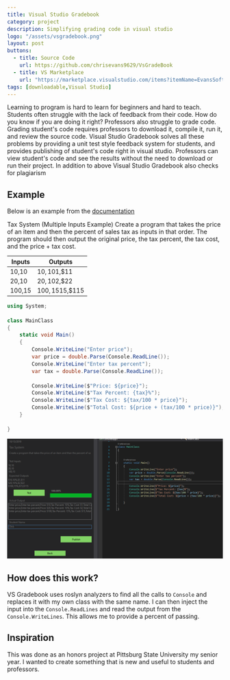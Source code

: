 ```yaml
---
title: Visual Studio Gradebook
category: project
description: Simplifying grading code in visual studio
logo: "/assets/vsgradebook.png"
layout: post
buttons:
  - title: Source Code
    url: https://github.com/chrisevans9629/VsGradeBook
  - title: VS Marketplace
    url: "https://marketplace.visualstudio.com/items?itemName=EvansSoftware.VsGradeBook"
tags: [downloadable,Visual Studio]
---
```


Learning to program is hard to learn for beginners and hard to teach.  Students often struggle with the lack of feedback from their code.  How do you know if you are doing it right?  Professors also struggle to grade code.  Grading student's code requires professors to download it, compile it, run it, and review the source code.  Visual Studio Gradebook solves all these problems by providing a unit test style feedback system for students, and provides publishing of student's code right in visual studio.  Professors can view student's code and see the results without the need to download or run their project.  In addition to above Visual Studio Gradebook also checks for plagiarism

## Example

Below is an example from the [documentation](https://github.com/chrisevans9629/VsGradeBook)  

Tax System (Multiple Inputs Example)
Create a program that takes the price of an item and then the percent of sales tax as inputs in that order. The program should then output the original price, the tax percent, the tax cost, and the price + tax cost.

| Inputs | Outputs |
| --- | --- |
| 10,10 | $10,10%,$1,$11
| 20,10 | $20,10%,$2,$22
| 100,15 | $100,15%,$15,$115

```csharp
using System;

class MainClass
{
    static void Main()
    {
        Console.WriteLine("Enter price");
        var price = double.Parse(Console.ReadLine());
        Console.WriteLine("Enter tax percent");
        var tax = double.Parse(Console.ReadLine());

        Console.WriteLine($"Price: ${price}");
        Console.WriteLine($"Tax Percent: {tax}%");
        Console.WriteLine($"Tax Cost: ${tax/100 * price}");
        Console.WriteLine($"Total Cost: ${price + (tax/100 * price)}");
    }

}
```

![result](/assets/images/vsgradebook_taxsystemsubmissionview.png)

## How does this work?

VS Gradebook uses roslyn analyzers to find all the calls to `Console` and replaces it with my own class with the same name.  I can then inject the input into the `Console.ReadLines` and read the output from the `Console.WriteLines`.  This allows me to provide a percent of passing.

## Inspiration

This was done as an honors project at Pittsburg State University my senior year.  I wanted to create something that is new and useful to students and professors.